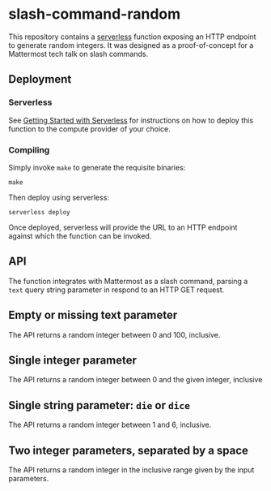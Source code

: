 # slash-command-random

This repository contains a [serverless](https://serverless.com/) function exposing an HTTP endpoint
to generate random integers. It was designed as a proof-of-concept for a Mattermost tech talk on
slash commands.

## Deployment

### Serverless

See [Getting Started with Serverless](https://serverless.com/framework/docs/getting-started/) for
instructions on how to deploy this function to the compute provider of your choice.

### Compiling

Simply invoke `make` to generate the requisite binaries:

    make

Then deploy using serverless:

    serverless deploy

Once deployed, serverless will provide the URL to an HTTP endpoint against which the function
can be invoked.

## API

The function integrates with Mattermost as a slash command, parsing a `text` query string parameter
in respond to an HTTP GET request.

## Empty or missing text parameter

The API returns a random integer between 0 and 100, inclusive.

## Single integer parameter

The API returns a random integer between 0 and the given integer, inclusive

## Single string parameter: `die` or `dice`

The API returns a random integer between 1 and 6, inclusive.

## Two integer parameters, separated by a space

The API returns a random integer in the inclusive range given by the input parameters.

